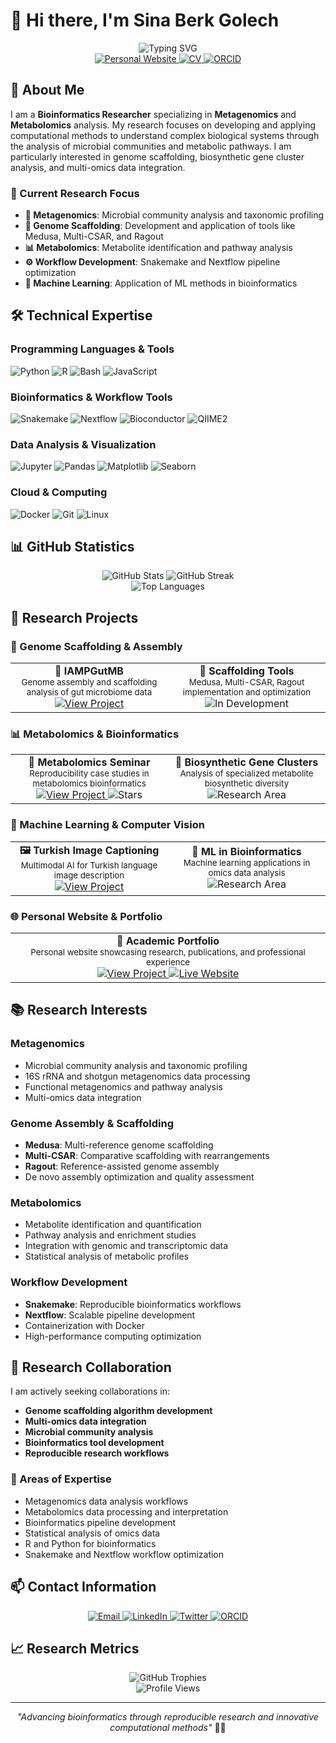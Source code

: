# 👋 Hi there, I'm Sina Berk Golech

<div align="center">
  <img src="https://readme-typing-svg.herokuapp.com?font=Fira+Code&weight=500&size=28&pause=1000&color=4F8CC9&center=true&vCenter=true&width=435&lines=Bioinformatics+Researcher;Metagenomics+Specialist;Metabolomics+Enthusiast" alt="Typing SVG" />
</div>

<div align="center">
  <a href="https://sinaberkgolech.github.io/">
    <img src="https://img.shields.io/badge/Personal_Website-000000?style=for-the-badge&logo=About.me&logoColor=white" alt="Personal Website" />
  </a>
  <a href="https://github.com/SinaBerkGolech/SinaBerkGolech.github.io/blob/master/SinaBerkGolech_CV.pdf">
    <img src="https://img.shields.io/badge/CV-PDF-red?style=for-the-badge&logo=adobe-acrobat-reader&logoColor=white" alt="CV" />
  </a>
  <a href="https://orcid.org/your-orcid">
    <img src="https://img.shields.io/badge/ORCID-A6CE39?style=for-the-badge&logo=orcid&logoColor=white" alt="ORCID" />
  </a>
</div>

## 🔬 About Me

I am a **Bioinformatics Researcher** specializing in **Metagenomics** and **Metabolomics** analysis. My research focuses on developing and applying computational methods to understand complex biological systems through the analysis of microbial communities and metabolic pathways. I am particularly interested in genome scaffolding, biosynthetic gene cluster analysis, and multi-omics data integration.

### 🎯 Current Research Focus
- **🔬 Metagenomics**: Microbial community analysis and taxonomic profiling
- **🧬 Genome Scaffolding**: Development and application of tools like Medusa, Multi-CSAR, and Ragout
- **📊 Metabolomics**: Metabolite identification and pathway analysis
- **⚙️ Workflow Development**: Snakemake and Nextflow pipeline optimization
- **🤖 Machine Learning**: Application of ML methods in bioinformatics

## 🛠️ Technical Expertise

### Programming Languages & Tools
![Python](https://img.shields.io/badge/Python-3776AB?style=for-the-badge&logo=python&logoColor=white)
![R](https://img.shields.io/badge/R-276DC3?style=for-the-badge&logo=r&logoColor=white)
![Bash](https://img.shields.io/badge/Bash-4EAA25?style=for-the-badge&logo=gnu-bash&logoColor=white)
![JavaScript](https://img.shields.io/badge/JavaScript-F7DF1E?style=for-the-badge&logo=javascript&logoColor=black)

### Bioinformatics & Workflow Tools
![Snakemake](https://img.shields.io/badge/Snakemake-FF6E40?style=for-the-badge&logo=snakemake&logoColor=white)
![Nextflow](https://img.shields.io/badge/Nextflow-23AA47?style=for-the-badge&logo=nextflow&logoColor=white)
![Bioconductor](https://img.shields.io/badge/Bioconductor-2E8B57?style=for-the-badge&logo=bioconductor&logoColor=white)
![QIIME2](https://img.shields.io/badge/QIIME2-00A878?style=for-the-badge&logo=qiime2&logoColor=white)

### Data Analysis & Visualization
![Jupyter](https://img.shields.io/badge/Jupyter-F37626?style=for-the-badge&logo=jupyter&logoColor=white)
![Pandas](https://img.shields.io/badge/Pandas-150458?style=for-the-badge&logo=pandas&logoColor=white)
![Matplotlib](https://img.shields.io/badge/Matplotlib-11557C?style=for-the-badge&logo=matplotlib&logoColor=white)
![Seaborn](https://img.shields.io/badge/Seaborn-0C7CD5?style=for-the-badge&logo=seaborn&logoColor=white)

### Cloud & Computing
![Docker](https://img.shields.io/badge/Docker-2496ED?style=for-the-badge&logo=docker&logoColor=white)
![Git](https://img.shields.io/badge/Git-F05032?style=for-the-badge&logo=git&logoColor=white)
![Linux](https://img.shields.io/badge/Linux-FCC624?style=for-the-badge&logo=linux&logoColor=black)

## 📊 GitHub Statistics

<div align="center">
  <img src="https://github-readme-stats.vercel.app/api?username=SinaBerkGolech&show_icons=true&theme=radical&hide_border=true&include_all_commits=true&count_private=true" alt="GitHub Stats" />
  <img src="https://github-readme-streak-stats.herokuapp.com/?user=SinaBerkGolech&theme=radical&hide_border=true" alt="GitHub Streak" />
</div>

<div align="center">
  <img src="https://github-readme-stats.vercel.app/api/top-langs/?username=SinaBerkGolech&layout=compact&theme=radical&hide_border=true&langs_count=8" alt="Top Languages" />
</div>

## 🔬 Research Projects

### 🧬 Genome Scaffolding & Assembly
<div align="center">
  <table>
    <tr>
      <td align="center" width="50%">
        <b>🔗 IAMPGutMB</b><br/>
        <sub>Genome assembly and scaffolding analysis of gut microbiome data</sub><br/>
        <a href="https://github.com/SinaBerkGolech/IAMPGutMB">
          <img src="https://img.shields.io/badge/View_Project-000000?style=for-the-badge&logo=github&logoColor=white" alt="View Project" />
        </a>
      </td>
      <td align="center" width="50%">
        <b>🧬 Scaffolding Tools</b><br/>
        <sub>Medusa, Multi-CSAR, Ragout implementation and optimization</sub><br/>
        <img src="https://img.shields.io/badge/In_Development-FF6B35?style=for-the-badge&logo=git&logoColor=white" alt="In Development" />
      </td>
    </tr>
  </table>
</div>

### 📊 Metabolomics & Bioinformatics
<div align="center">
  <table>
    <tr>
      <td align="center" width="50%">
        <b>🧪 Metabolomics Seminar</b><br/>
        <sub>Reproducibility case studies in metabolomics bioinformatics</sub><br/>
        <a href="https://github.com/SinaBerkGolech/Metabolomics_Seminar_Topic_10">
          <img src="https://img.shields.io/badge/View_Project-000000?style=for-the-badge&logo=github&logoColor=white" alt="View Project" />
        </a>
        <img src="https://img.shields.io/badge/Stars-1-yellow?style=for-the-badge&logo=github&logoColor=white" alt="Stars" />
      </td>
      <td align="center" width="50%">
        <b>🔬 Biosynthetic Gene Clusters</b><br/>
        <sub>Analysis of specialized metabolite biosynthetic diversity</sub><br/>
        <img src="https://img.shields.io/badge/Research_Area-2E8B57?style=for-the-badge&logo=bioconductor&logoColor=white" alt="Research Area" />
      </td>
    </tr>
  </table>
</div>

### 🤖 Machine Learning & Computer Vision
<div align="center">
  <table>
    <tr>
      <td align="center" width="50%">
        <b>🖼️ Turkish Image Captioning</b><br/>
        <sub>Multimodal AI for Turkish language image description</sub><br/>
        <a href="https://github.com/SinaBerkGolech/TurkishImageCaptioning">
          <img src="https://img.shields.io/badge/View_Project-000000?style=for-the-badge&logo=github&logoColor=white" alt="View Project" />
        </a>
      </td>
      <td align="center" width="50%">
        <b>🧠 ML in Bioinformatics</b><br/>
        <sub>Machine learning applications in omics data analysis</sub><br/>
        <img src="https://img.shields.io/badge/Research_Area-FF6B35?style=for-the-badge&logo=scikit-learn&logoColor=white" alt="Research Area" />
      </td>
    </tr>
  </table>
</div>

### 🌐 Personal Website & Portfolio
<div align="center">
  <table>
    <tr>
      <td align="center" width="100%">
        <b>📄 Academic Portfolio</b><br/>
        <sub>Personal website showcasing research, publications, and professional experience</sub><br/>
        <a href="https://github.com/SinaBerkGolech/SinaBerkGolech.github.io">
          <img src="https://img.shields.io/badge/View_Project-000000?style=for-the-badge&logo=github&logoColor=white" alt="View Project" />
        </a>
        <a href="https://sinaberkgolech.github.io/">
          <img src="https://img.shields.io/badge/Live_Website-000000?style=for-the-badge&logo=About.me&logoColor=white" alt="Live Website" />
        </a>
      </td>
    </tr>
  </table>
</div>

## 📚 Research Interests

### Metagenomics
- Microbial community analysis and taxonomic profiling
- 16S rRNA and shotgun metagenomics data processing
- Functional metagenomics and pathway analysis
- Multi-omics data integration

### Genome Assembly & Scaffolding
- **Medusa**: Multi-reference genome scaffolding
- **Multi-CSAR**: Comparative scaffolding with rearrangements
- **Ragout**: Reference-assisted genome assembly
- De novo assembly optimization and quality assessment

### Metabolomics
- Metabolite identification and quantification
- Pathway analysis and enrichment studies
- Integration with genomic and transcriptomic data
- Statistical analysis of metabolic profiles

### Workflow Development
- **Snakemake**: Reproducible bioinformatics workflows
- **Nextflow**: Scalable pipeline development
- Containerization with Docker
- High-performance computing optimization

## 🤝 Research Collaboration

I am actively seeking collaborations in:
- **Genome scaffolding algorithm development**
- **Multi-omics data integration**
- **Microbial community analysis**
- **Bioinformatics tool development**
- **Reproducible research workflows**

### 💬 Areas of Expertise
- Metagenomics data analysis workflows
- Metabolomics data processing and interpretation
- Bioinformatics pipeline development
- Statistical analysis of omics data
- R and Python for bioinformatics
- Snakemake and Nextflow workflow optimization

## 📫 Contact Information

<div align="center">
  <a href="mailto:your.email@example.com">
    <img src="https://img.shields.io/badge/Email-D14836?style=for-the-badge&logo=gmail&logoColor=white" alt="Email" />
  </a>
  <a href="https://linkedin.com/in/your-profile">
    <img src="https://img.shields.io/badge/LinkedIn-0077B5?style=for-the-badge&logo=linkedin&logoColor=white" alt="LinkedIn" />
  </a>
  <a href="https://twitter.com/your-handle">
    <img src="https://img.shields.io/badge/Twitter-1DA1F2?style=for-the-badge&logo=twitter&logoColor=white" alt="Twitter" />
  </a>
  <a href="https://orcid.org/your-orcid">
    <img src="https://img.shields.io/badge/ORCID-A6CE39?style=for-the-badge&logo=orcid&logoColor=white" alt="ORCID" />
  </a>
</div>

## 📈 Research Metrics

<div align="center">
  <img src="https://github-profile-trophy.vercel.app/?username=SinaBerkGolech&theme=radical&no-frame=true&no-bg=true&margin-w=4&row=1&column=7" alt="GitHub Trophies" />
</div>

<div align="center">
  <img src="https://komarev.com/ghpvc/?username=SinaBerkGolech&style=flat-square&color=blue" alt="Profile Views" />
</div>

---

<div align="center">
  <em>"Advancing bioinformatics through reproducible research and innovative computational methods"</em> 🧬🔬
</div>
